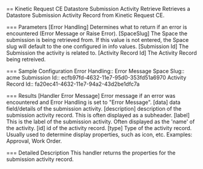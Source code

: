 == Kinetic Request CE Datastore Submission Activity Retrieve
Retrieves a Datastore Submission Activity Record from Kinetic Request CE.

=== Parameters
[Error Handling]
  Determines what to return if an error is encountered (Error Message or Raise
  Error).
[SpaceSlug]
  The Space the submission is being retrieved from. If this value is not entered, the
  Space slug will default to the one configured in info values.
[Submission Id]
    The Submission the activity is related to.
[Activity Record Id]
    The Activity Record being retreived.

=== Sample Configuration
Error Handling::  Error Message
Space Slug::      acme
Submission Id::   ecfb97fd-4632-11e7-95d0-353fd51a6970
Activity Record Id::  fa20ec41-4632-11e7-94a2-43d2be1dfc7a

=== Results
[Handler Error Message]
  Error message if an error was encountered and Error Handling is set to "Error Message".
[data]
  data field/details of the submission activity.
[description]
  description of the submission activity record. This is often displayed
  as a subheader.
[label]
  This is the label of the submission activity. Often displayed as the
  'name' of the activity.
[id]
  id of the activity record.
[type]
  Type of the activity record. Usually used to determine display properties,
  such as icon, etc. Examples: Approval, Work Order.



=== Detailed Description
This handler returns the properties for the submission activity record.